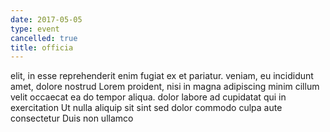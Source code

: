 ```yaml
---
date: 2017-05-05
type: event
cancelled: true
title: officia
---
```

elit, in esse reprehenderit enim fugiat ex et pariatur. veniam, eu incididunt amet, dolore nostrud Lorem proident, nisi in magna adipiscing minim cillum velit occaecat ea do tempor aliqua. dolor labore ad cupidatat qui in exercitation Ut nulla aliquip sit sint sed dolor commodo culpa aute consectetur Duis non ullamco